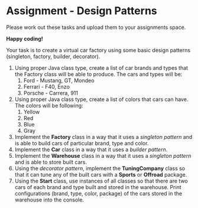 # Assignment - Design Patterns

Please work out these tasks and upload them to your assignments space.

**Happy coding!**

Your task is to create a virtual car factory using some basic design patterns (singleton, factory, builder, decorator).

1. Using proper Java class type, create a list of car brands and types that the Factory class will be able to produce. The cars and types will be:
    1. Ford - Mustang, GT, Mondeo
    2. Ferrari - F40, Enzo
    3. Porsche - Carrera, 911
2. Using proper Java class type, create a list of colors that cars can have. The colors will be following:
    1. Yellow
    2. Red
    3. Blue
    4. Gray
3. Implement the **Factory** class in a way that it uses a _singleton pattern_ and is able to build cars of particular brand, type and color.
4. Implement the **Car** class in a way that it uses a _builder pattern_.
5. Implement the **Warehouse** class in a way that it uses a _singleton pattern_ and is able to store built cars.
6. Using the _decorator pattern_, implement the **TuningCompany** class so that it can tune any of the built cars with a **Sports** or **Offroad** package. 
7. Using the **Start** class, use instances of all classes so that there are two cars of each brand and type built and stored in the warehouse. Print configurations (brand, type, color, package) of the cars stored in the warehouse into the console.
